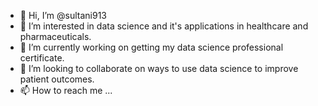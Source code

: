 - 👋 Hi, I’m @sultani913
- 👀 I’m interested in data science and it's applications in healthcare and pharmaceuticals.
- 🌱 I’m currently working on getting my data science professional certificate.
- 💞️ I’m looking to collaborate on ways to use data science to improve patient outcomes.
- 📫 How to reach me ...

<!---
sultani913/sultani913 is a ✨ special ✨ repository because its `README.md` (this file) appears on your GitHub profile.
You can click the Preview link to take a look at your changes.
--->
